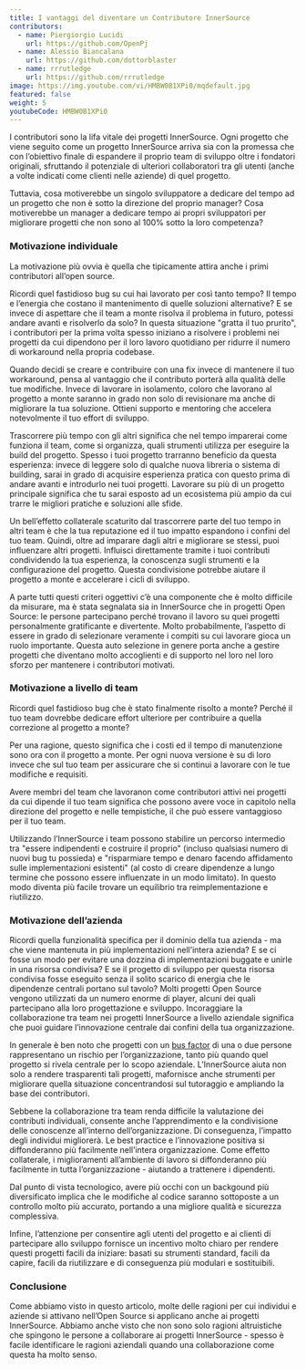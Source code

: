 ```yaml
---
title: I vantaggi del diventare un Contributore InnerSource
contributors:
  - name: Piergiorgio Lucidi
    url: https://github.com/OpenPj
  - name: Alessio Biancalana
    url: https://github.com/dottorblaster
  - name: rrrutledge
    url: https://github.com/rrrutledge
image: https://img.youtube.com/vi/HMBW0B1XPi0/mqdefault.jpg
featured: false
weight: 5
youtubeCode: HMBW0B1XPi0
---
```

<div class="paragraph">
<p>I contributori sono la lifa vitale dei progetti InnerSource. Ogni progetto che
viene seguito come un progetto InnerSource arriva sia con la promessa che con
l&#8217;obiettivo finale di espandere il proprio team di sviluppo oltre i fondatori originali, sfruttando
il potenziale di ulteriori collaboratori tra gli utenti (anche a volte
indicati come clienti nelle aziende) di quel progetto.</p>
</div>
<div class="paragraph">
<p>Tuttavia, cosa motiverebbe un singolo sviluppatore a dedicare del tempo ad un progetto
che non è sotto la direzione del proprio manager? Cosa motiverebbe un manager
a dedicare tempo ai propri sviluppatori per migliorare progetti che non sono al 100% sotto
la loro competenza?</p>
</div>
<div class="sect2">
<h3 id="_motivazione_individuale">Motivazione individuale</h3>
<div class="paragraph">
<p>La motivazione più ovvia è quella che tipicamente attira anche i primi contributori
all&#8217;open source.</p>
</div>
<div class="paragraph">
<p>Ricordi quel fastidioso bug su cui hai lavorato per così tanto tempo? Il tempo
e l&#8217;energia che costano il mantenimento di quelle soluzioni alternative? E se invece di aspettare
che il team a monte risolva il problema in futuro, potessi andare avanti
e risolverlo da solo? In questa situazione "gratta il tuo prurito", i contributori per la prima volta
spesso iniziano a risolvere i problemi nei progetti da cui dipendono per il loro
lavoro quotidiano per ridurre il numero di workaround nella propria codebase.</p>
</div>
<div class="paragraph">
<p>Quando decidi se creare e contribuire con una fix invece di mantenere il tuo
workaround, pensa al vantaggio che il contributo porterà alla qualità
delle tue modifiche. Invece di lavorare in isolamento, coloro che lavorano al progetto
a monte saranno in grado non solo di revisionare ma anche di migliorare la tua soluzione. Ottieni
supporto e mentoring che accelera notevolmente il tuo effort di sviluppo.</p>
</div>
<div class="paragraph">
<p>Trascorrere più tempo con gli altri significa che nel tempo imparerai come funziona il team,
come si organizza, quali strumenti utilizza per eseguire la build del progetto.
Spesso i tuoi progetto trarranno beneficio da questa esperienza: invece di leggere solo di qualche nuova libreria o sistema di building,
sarai in grado di acquisire esperienza pratica con questo prima di andare avanti e introdurlo nei tuoi progetti.
Lavorare su più di un progetto principale significa che tu sarai
esposto ad un ecosistema più ampio da cui trarre le migliori pratiche e soluzioni alle sfide.</p>
</div>
<div class="paragraph">
<p>Un bell&#8217;effetto collaterale scaturito dal trascorrere parte del tuo tempo in altri team è
che la tua reputazione ed il tuo impatto espandono i confini del tuo team.
Quindi, oltre ad imparare dagli altri e migliorare se stessi, puoi influenzare altri progetti.
Influisci direttamente tramite i tuoi contributi condividendo la tua esperienza, la
conoscenza sugli strumenti e la configurazione del progetto. Questa condivisione potrebbe
aiutare il progetto a monte e accelerare i cicli di sviluppo.</p>
</div>
<div class="paragraph">
<p>A parte tutti questi criteri oggettivi c&#8217;è una componente che è molto difficile da misurare,
ma è stata segnalata sia in InnerSource che in progetti Open Source: le persone partecipano
perché trovano il lavoro su quei progetti personalmente gratificante e divertente. Molto probabilmente,
l&#8217;aspetto di essere in grado di selezionare veramente i compiti su cui lavorare gioca un ruolo importante.
Questa auto selezione in genere porta anche a gestire progetti che diventano molto accoglienti e
di supporto nel loro nel loro sforzo per mantenere i contributori motivati.</p>
</div>
</div>
<div class="sect2">
<h3 id="_motivazione_a_livello_di_team">Motivazione a livello di team</h3>
<div class="paragraph">
<p>Ricordi quel fastidioso bug che è stato finalmente risolto a monte? Perché il tuo
team dovrebbe dedicare effort ulteriore per contribuire a quella correzione al progetto a monte?</p>
</div>
<div class="paragraph">
<p>Per una ragione, questo significa che i costi ed il tempo di manutenzione sono ora con il progetto a monte.
Per ogni nuova versione è su di loro invece che sul tuo team per assicurare che si continui a lavorare con
le tue modifiche e requisiti.</p>
</div>
<div class="paragraph">
<p>Avere membri del team che lavoranon come contributori attivi nei progetti da cui dipende
il tuo team significa che possono avere voce in capitolo nella direzione del progetto e nelle tempistiche,
il che può essere vantaggioso per il tuo team.</p>
</div>
<div class="paragraph">
<p>Utilizzando l&#8217;InnerSource i team possono stabilire un percorso intermedio tra "essere indipendenti
e costruire il proprio" (incluso qualsiasi numero di nuovi bug tu possieda) e "risparmiare
tempo e denaro facendo affidamento sulle implementazioni esistenti" (al costo di creare
dipendenze a lungo termine che possono essere influenzate in un modo limitato). In questo modo
diventa più facile trovare un equilibrio tra reimplementazione e riutilizzo.</p>
</div>
</div>
<div class="sect2">
<h3 id="_motivazione_dellazienda">Motivazione dell&#8217;azienda</h3>
<div class="paragraph">
<p>Ricordi quella funzionalità specifica per il dominio della tua azienda - ma che
viene mantenuta in più implementazioni nell&#8217;intera azienda? E se
ci fosse un modo per evitare una dozzina di implementazioni buggate e unirle in una risorsa
condivisa? E se il progetto di sviluppo per questa risorsa condivisa fosse eseguito senza il solito
scarico di energia che le dipendenze centrali portano sul tavolo? Molti progetti Open Source
vengono utilizzati da un numero enorme di player, alcuni dei quali partecipano alla
loro progettazione e sviluppo. Incoraggiare la collaborazione tra team nei progetti InnerSource
a livello aziendale significa che puoi guidare l&#8217;innovazione centrale dai confini della tua organizzazione.</p>
</div>
<div class="paragraph">
<p>In generale è ben noto che progetti con un <a href="https://en.wikipedia.org/wiki/Bus_factor">bus
factor</a> di una o due persone rappresentano un rischio per l&#8217;organizzazione, tanto più quando quel progetto
si rivela centrale per lo scopo aziendale. L&#8217;InnerSource aiuta non solo a rendere trasparenti tali
progetti, mafornisce anche strumenti per migliorare quella situazione
concentrandosi sul tutoraggio e ampliando la base dei contributori.</p>
</div>
<div class="paragraph">
<p>Sebbene la collaborazione tra team renda difficile la valutazione dei contributi individuali,
consente anche l&#8217;apprendimento e la condivisione delle conoscenze all&#8217;interno dell&#8217;organizzazione.
Di conseguenza, l&#8217;impatto degli individui migliorerà. Le best practice e l&#8217;innovazione positiva
si diffonderanno più facilmente nell&#8217;intera organizzazione. Come effetto collaterale,
i miglioramenti all&#8217;ambiente di lavoro si diffonderanno più facilmente in tutta
l&#8217;organizzazione - aiutando a trattenere i dipendenti.</p>
</div>
<div class="paragraph">
<p>Dal punto di vista tecnologico, avere più occhi con un backgound più diversificato implica che
le modifiche al codice saranno sottoposte a un controllo molto più accurato, portando a una migliore
qualità e sicurezza complessiva.</p>
</div>
<div class="paragraph">
<p>Infine, l&#8217;attenzione per consentire agli utenti del progetto e ai clienti di partecipare
allo sviluppo fornisce un incentivo molto chiaro per rendere questi progetti
facili da iniziare: basati su strumenti standard, facili da capire, facili da
riutilizzare e di conseguenza più modulari e sostituibili.</p>
</div>
</div>
<div class="sect2">
<h3 id="_conclusione">Conclusione</h3>
<div class="paragraph">
<p>Come abbiamo visto in questo articolo, molte delle ragioni per cui individui e
aziende si attivano nell&#8217;Open Source si applicano anche ai progetti InnerSource.
Abbiamo anche visto che non sono solo ragioni altruistiche che spingono
le persone a collaborare ai progetti InnerSource - spesso è facile identificare
le ragioni aziendali quando una collaborazione come questa ha molto senso.</p>
</div>
</div>
<!--- This file autogenerated from https://github.com/InnerSourceCommons/InnerSourceLearningPath/blob/main/scripts -->